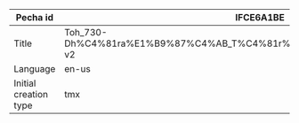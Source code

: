 |Pecha id | IFCE6A1BE
| --- | --- 
|Title | Toh_730-Dh%C4%81ra%E1%B9%87%C4%AB_T%C4%81r%C4%81%E2%80%99s_Own_Promise-v2 
|Language | en-us
|Initial creation type | tmx
